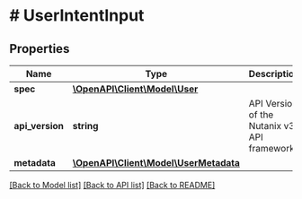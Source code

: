 # # UserIntentInput

## Properties

Name | Type | Description | Notes
------------ | ------------- | ------------- | -------------
**spec** | [**\OpenAPI\Client\Model\User**](User.md) |  |
**api_version** | **string** | API Version of the Nutanix v3 API framework. | [optional] [default to '3.1.0']
**metadata** | [**\OpenAPI\Client\Model\UserMetadata**](UserMetadata.md) |  |

[[Back to Model list]](../../README.md#models) [[Back to API list]](../../README.md#endpoints) [[Back to README]](../../README.md)
